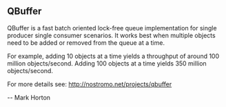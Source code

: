 QBuffer
--

QBuffer is a fast batch oriented lock-free queue implementation for single producer single consumer scenarios. It works best when multiple objects need to be added or removed from the queue at a time.

For example, adding 10 objects at a time yields a throughput of around 100 million objects/second. Adding 100 objects at a time yields 350 million objects/second.

For more details see: http://nostromo.net/projects/qbuffer

--
Mark Horton
